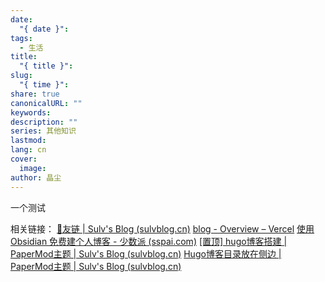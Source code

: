 ```yaml
---
date:
  "{ date }": 
tags:
  - 生活
title:
  "{ title }": 
slug:
  "{ time }": 
share: true
canonicalURL: ""
keywords: 
description: ""
series: 其他知识
lastmod: 
lang: cn
cover:
  image: 
author: 晶尘
---
```



一个测试


相关链接：
[🤝友链 | Sulv's Blog (sulvblog.cn)](https://www.sulvblog.cn/links/)
[blog - Overview – Vercel](https://vercel.com/jcmaricals-projects/blog)
[使用 Obsidian 免费建个人博客 - 少数派 (sspai.com)](https://sspai.com/post/85262#!)
[[置顶] hugo博客搭建 | PaperMod主题 | Sulv's Blog (sulvblog.cn)](https://www.sulvblog.cn/posts/blog/build_hugo/)
[Hugo博客目录放在侧边 | PaperMod主题 | Sulv's Blog (sulvblog.cn)](https://www.sulvblog.cn/posts/blog/hugo_toc_side/)




